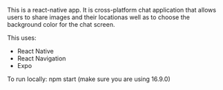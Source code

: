 This is a react-native app.  It is cross-platform chat application that allows users to share images and their locationas well as to choose the background color for the chat screen.

This uses:
- React Native
- React Navigation
- Expo

To run locally:
npm start (make sure you are using 16.9.0)